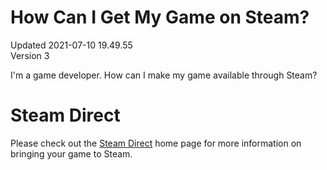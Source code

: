 # How Can I Get My Game on Steam?
Updated 2021-07-10 19.49.55  
Version 3  

I'm a game developer. How can I make my game available through Steam?  
  
  
# Steam Direct
  
Please check out the [Steam Direct](https://partner.steamgames.com/steamdirect) home page for more information on bringing your game to Steam.